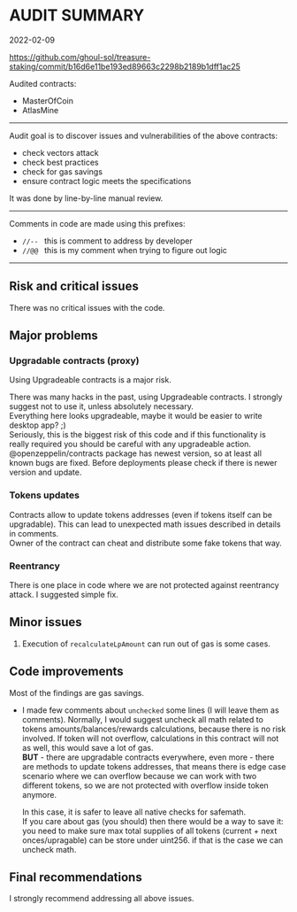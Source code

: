 # AUDIT SUMMARY

2022-02-09  

https://github.com/ghoul-sol/treasure-staking/commit/b16d6e11be193ed89663c2298b2189b1dff1ac25

Audited contracts:
- MasterOfCoin
- AtlasMine

----

Audit goal is to discover issues and vulnerabilities of the above contracts:
- check vectors attack
- check best practices
- check for gas savings
- ensure contract logic meets the specifications

It was done by line-by-line manual review.

----

Comments in code are made using this prefixes:
- `//-- ` this is comment to address by developer
- `//@@ ` this is my comment when trying to figure out logic 

----

## Risk and critical issues

There was no critical issues with the code.

## Major problems

### Upgradable contracts (proxy)

Using Upgradeable contracts is a major risk.  

There was many hacks in the past, using Upgradeable contracts. 
I strongly suggest not to use it, unless absolutely necessary.  
Everything here looks upgradeable, maybe it would be easier to write desktop app? ;)  
Seriously, this is the biggest risk of this code and if this functionality is really required you should be 
careful with any upgradeable action. @openzeppelin/contracts package has newest version, so at least all
known bugs are fixed. Before deployments please check if there is newer version and update.

### Tokens updates

Contracts allow to update tokens addresses (even if tokens itself can be upgradable). 
This can lead to unexpected math issues described in details in comments.  
Owner of the contract can cheat and distribute some fake tokens that way.

### Reentrancy

There is one place in code where we are not protected against reentrancy attack. I suggested simple fix.

## Minor issues

1. Execution of `recalculateLpAmount` can run out of gas is some cases.

## Code improvements

Most of the findings are gas savings.

- I made few comments about `unchecked` some lines (I will leave them as comments). Normally, I would suggest uncheck
all math related to tokens amounts/balances/rewards calculations, because there is no risk involved. If token will not
overflow, calculations in this contract will not as well, this would save a lot of gas.  
**BUT** - there are upgradable contracts everywhere, even more - there are methods to update tokens addresses, that
means there is edge case scenario where we can overflow because we can work with two different tokens, so we are not
protected with overflow inside token anymore.

  In this case, it is safer to leave all native checks for safemath.  
If you care about gas (you should) then there would be a way to save it: you need to make sure max total supplies of all
tokens (current + next onces/upragable) can be store under uint256. if that is the case we can uncheck math.

## Final recommendations

I strongly recommend addressing all above issues. 
